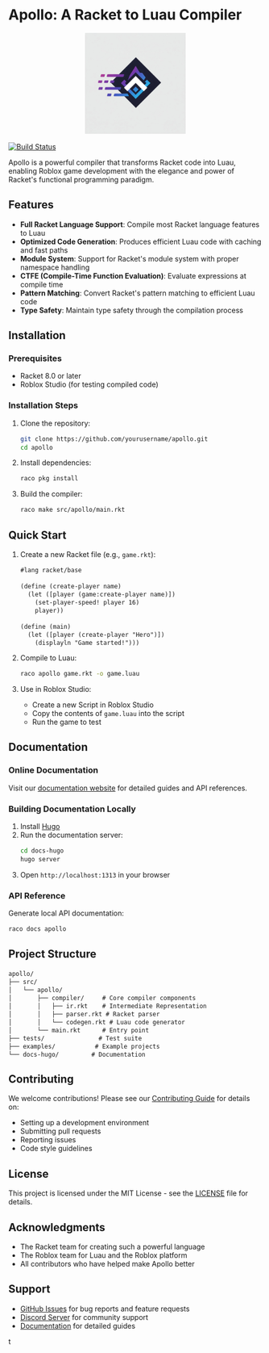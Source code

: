 # Apollo: A Racket to Luau Compiler

<p align="center">
  <img src="the_logo.jpg" width="200" alt="Apollo Logo">
</p>

[![Build Status](https://github.com/yourusername/apollo/actions/workflows/ci.yml/badge.svg)](https://github.com/yourusername/apollo/actions/workflows/ci.yml)

Apollo is a powerful compiler that transforms Racket code into Luau, enabling Roblox game development with the elegance and power of Racket's functional programming paradigm.

## Features

- **Full Racket Language Support**: Compile most Racket language features to Luau
- **Optimized Code Generation**: Produces efficient Luau code with caching and fast paths
- **Module System**: Support for Racket's module system with proper namespace handling
- **CTFE (Compile-Time Function Evaluation)**: Evaluate expressions at compile time
- **Pattern Matching**: Convert Racket's pattern matching to efficient Luau code
- **Type Safety**: Maintain type safety through the compilation process

## Installation

### Prerequisites

- Racket 8.0 or later
- Roblox Studio (for testing compiled code)

### Installation Steps

1. Clone the repository:
   ```bash
   git clone https://github.com/yourusername/apollo.git
   cd apollo
   ```

2. Install dependencies:
   ```bash
   raco pkg install
   ```

3. Build the compiler:
   ```bash
   raco make src/apollo/main.rkt
   ```

## Quick Start

1. Create a new Racket file (e.g., `game.rkt`):
   ```racket
   #lang racket/base
   
   (define (create-player name)
     (let ([player (game:create-player name)])
       (set-player-speed! player 16)
       player))
   
   (define (main)
     (let ([player (create-player "Hero")])
       (displayln "Game started!")))
   ```

2. Compile to Luau:
   ```bash
   raco apollo game.rkt -o game.luau
   ```

3. Use in Roblox Studio:
   - Create a new Script in Roblox Studio
   - Copy the contents of `game.luau` into the script
   - Run the game to test

## Documentation

### Online Documentation

Visit our [documentation website](https://yourusername.github.io/apollo/) for detailed guides and API references.

### Building Documentation Locally

1. Install [Hugo](https://gohugo.io/installation/)
2. Run the documentation server:
   ```bash
   cd docs-hugo
   hugo server
   ```
3. Open `http://localhost:1313` in your browser

### API Reference

Generate local API documentation:
```bash
raco docs apollo
```

## Project Structure

```
apollo/
├── src/
│   └── apollo/
│       ├── compiler/     # Core compiler components
│       │   ├── ir.rkt    # Intermediate Representation
│       │   ├── parser.rkt # Racket parser
│       │   └── codegen.rkt # Luau code generator
│       └── main.rkt      # Entry point
├── tests/               # Test suite
├── examples/           # Example projects
└── docs-hugo/         # Documentation
```

## Contributing

We welcome contributions! Please see our [Contributing Guide](CONTRIBUTING.md) for details on:
- Setting up a development environment
- Submitting pull requests
- Reporting issues
- Code style guidelines

## License

This project is licensed under the MIT License - see the [LICENSE](LICENSE) file for details.

## Acknowledgments

- The Racket team for creating such a powerful language
- The Roblox team for Luau and the Roblox platform
- All contributors who have helped make Apollo better

## Support

- [GitHub Issues](https://github.com/yourusername/apollo/issues) for bug reports and feature requests
- [Discord Server](https://discord.gg/your-invite) for community support
- [Documentation](https://yourusername.github.io/apollo/) for detailed guides 

t